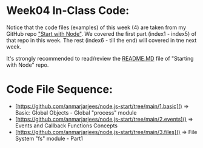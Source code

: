 # Week04 In-Class Code:
Notice that the code files (examples) of this week (4) are taken from my GitHub repo ["Start with Node"](https://github.com/anmarjarjees/node.js-start). We covered the first part (index1 - index5) of that repo in this week. The rest (index6 - till the end) will covered in tne next week.

It's strongly recommended to read/review the [README.MD](https://github.com/anmarjarjees/node.js-start) file of "Starting with Node" repo.

# Code File Sequence:
- [https://github.com/anmarjarjees/node.js-start/tree/main/1.basic]() => Basic: Global Objects - Global "process" module
- [https://github.com/anmarjarjees/node.js-start/tree/main/2.events]() => Events and Callback Functions Concepts 
- [https://github.com/anmarjarjees/node.js-start/tree/main/3.files]() => File System "fs" module - Part1
